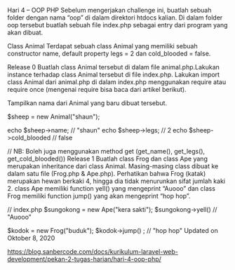 Hari 4 – OOP PHP
Sebelum mengerjakan challenge ini, buatlah sebuah folder dengan nama “oop” di dalam direktori htdocs kalian. Di dalam folder oop tersebut buatlah sebuah file index.php sebagai entry dari program yang akan dibuat.

Class Animal
Terdapat sebuah class Animal yang memiliki sebuah constructor name, default property legs = 2 dan cold_blooded = false.

Release 0
Buatlah class Animal tersebut di dalam file animal.php.Lakukan instance terhadap class Animal tersebut di file index.php. Lakukan import class Animal dari animal.php di dalam index.php menggunakan require atau require once (mengenai require bisa baca dari artikel berikut).

Tampilkan nama dari Animal yang baru dibuat tersebut.

$sheep = new Animal("shaun");

echo $sheep->name; // "shaun"
echo $sheep->legs; // 2
echo $sheep->cold_blooded // false

// NB: Boleh juga menggunakan method get (get_name(), get_legs(), get_cold_blooded())
Release 1
Buatlah class Frog dan class Ape yang merupakan inheritance dari class Animal. Masing-masing class dibuat ke dalam satu file (Frog.php & Ape.php). Perhatikan bahwa Frog (katak) merupakan hewan berkaki 4, hingga dia tidak menurunkan sifat jumlah kaki 2. class Ape memiliki function yell() yang mengeprint “Auooo” dan class Frog memiliki function jump() yang akan mengeprint “hop hop”.

// index.php
$sungokong = new Ape("kera sakti");
$sungokong->yell() // "Auooo"

$kodok = new Frog("buduk");
$kodok->jump() ; // "hop hop"
Updated on Oktober 8, 2020

https://blog.sanbercode.com/docs/kurikulum-laravel-web-development/pekan-2-tugas-harian/hari-4-oop-php/